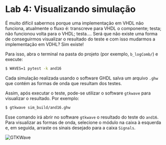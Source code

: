 # Lab 4: Visualizando simulação


É muito difícil sabermos porque uma implementação em VHDL não funciona, atualmente o fluxo é: transcreve para VHDL o componente; testa; não funcionou volta para o VHDL; testa.... Será que não existe uma forma de conseguirmos visualizar o resultado do teste e com isso mudarmos a implementação em VDHL? Sim existe! 

Para isso, abra o terminal na pasta do projeto (por exemplo, `b_logComb/`) e execute:

```bash
$ WAVES=1 pytest -k and16
```

Cada simulação realizada usando o software GHDL salva um arquivo `.ghw` que contém as formas de onda que resultam dos testes.

Assim, após executar o teste, pode-se utilizar o software `gtkwave` para visualizar o resultado. Por exemplo:

```bash
$ gtkwave sim_build/and16.ghw
```

Esse comando irá abrir no software `gtkwave` o resultado do teste do `and16`.
Para visualizar as formas de onda, selecione o módulo na caixa à esquerda e, em seguida, arraste os sinais desejado para a caixa `Signals`.

![GTKWave](../figs/D-ULA/gtkwave.png)
